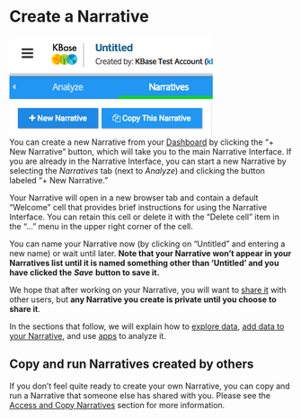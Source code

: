 # Create a Narrative

![](../../.gitbook/assets/screen-shot-2017-01-30-at-11.06.58-am.png)  
You can create a new Narrative from your [Dashboard](your-dashboard.md) by clicking the “+ New Narrative” button, which will take you to the main Narrative Interface. If you are already in the Narrative Interface, you can start a new Narrative by selecting the _Narratives_ tab \(next to _Analyze_\) and clicking the button labeled “+ New Narrative.”

Your Narrative will open in a new browser tab and contain a default “Welcome” cell that provides brief instructions for using the Narrative Interface. You can retain this cell or delete it with the “Delete cell” item in the “…” menu in the upper right corner of the cell.

You can name your Narrative now \(by clicking on “Untitled” and entering a new name\) or wait until later. **Note that your Narrative won’t appear in your Narratives list until it is named something other than ‘Untitled’ and you have clicked the** _**Save**_ **button to save it.**

We hope that after working on your Narrative, you will want to [share it](share-narratives.md) with other users, but **any Narrative you create is private until you choose to share it**.

In the sections that follow, we will explain how to [explore data](explore-data.md), [add data to your Narrative](add-data-to-your-narrative.md), and use [apps](browse-kbase-analysis-tools.md) to analyze it.

## Copy and run Narratives created by others

If you don’t feel quite ready to create your own Narrative, you can copy and run a Narrative that someone else has shared with you. Please see the [Access and Copy Narratives](access-and-copy-narratives.md) section for more information.

